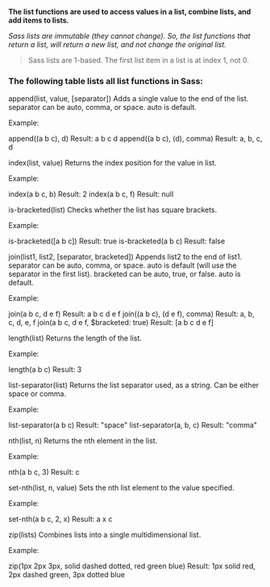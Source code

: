 **The list functions are used to access values in a list, combine lists, and add items to lists.**

_Sass lists are immutable (they cannot change). So, the list functions that return a list, will return a new list, and not change the original list._

> Sass lists are 1-based. The first list item in a list is at index 1, not 0.

### The following table lists all list functions in Sass:

append(list, value, [separator])	Adds a single value to the end of the list. separator can be auto, comma, or space. auto is default.

Example:

append((a b c), d)
Result: a b c d
append((a b c), (d), comma)
Result: a, b, c, d

index(list, value)	Returns the index position for the value in list.

Example:

index(a b c, b)
Result: 2
index(a b c, f)
Result: null

is-bracketed(list)	Checks whether the list has square brackets.

Example:

is-bracketed([a b c])
Result: true
is-bracketed(a b c)
Result: false

join(list1, list2, [separator, bracketed])	Appends list2 to the end of list1. separator can be auto, comma, or space. auto is default (will use the separator in the first list). bracketed can be auto, true, or false. auto is default.

Example:

join(a b c, d e f)
Result: a b c d e f
join((a b c), (d e f), comma)
Result: a, b, c, d, e, f
join(a b c, d e f, $bracketed: true)
Result: [a b c d e f]

length(list)	Returns the length of the list.

Example:

length(a b c)
Result: 3

list-separator(list)	Returns the list separator used, as a string. Can be either space or comma.

Example:

list-separator(a b c)
Result: "space"
list-separator(a, b, c)
Result: "comma"

nth(list, n)	Returns the nth element in the list.

Example:

nth(a b c, 3)
Result: c

set-nth(list, n, value)	Sets the nth list element to the value specified.

Example:

set-nth(a b c, 2, x)
Result: a x c

zip(lists)	Combines lists into a single multidimensional list.

Example:

zip(1px 2px 3px, solid dashed dotted, red green blue)
Result: 1px solid red, 2px dashed green, 3px dotted blue